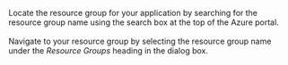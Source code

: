 Locate the resource group for your application by searching for the resource group name using the search box at the top of the Azure portal.<br>
<br>
Navigate to your resource group by selecting the resource group name under the *Resource Groups* heading in the dialog box.

